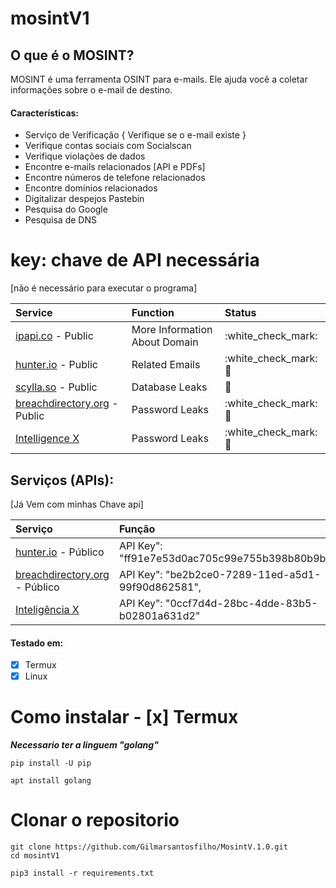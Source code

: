 # mosintV1


## O que é o MOSINT?

MOSINT é uma ferramenta OSINT para e-mails. Ele ajuda você a coletar informações sobre o e-mail de destino.

#### Características:

* Serviço de Verificação { Verifique se o e-mail existe }
* Verifique contas sociais com Socialscan
* Verifique violações de dados
* Encontre e-mails relacionados [API e PDFs]
* Encontre números de telefone relacionados
* Encontre domínios relacionados
* Digitalizar despejos Pastebin
* Pesquisa do Google
* Pesquisa de DNS


# key: chave de API necessária

\[não é necessário para executar o programa\]


| Service | Function | Status |
| :--- | :--- | :--- |
| [ipapi.co](https://ipapi.co/) - Public | More Information About Domain | :white\_check\_mark: |
| [hunter.io](https://hunter.io/) - Public | Related Emails | :white\_check\_mark: :key: |
| [scylla.so](https://scylla.so/) - Public | Database Leaks | :construction: |
| [breachdirectory.org](https://breachdirectory.org/) - Public | Password Leaks | :white\_check\_mark: :key: |
| [Intelligence X](https://intelx.io/)| Password Leaks | :white\_check\_mark: :key: |


## Serviços (APIs):

\[Já Vem com minhas Chave api\]

| Serviço | Função | Estado |
| :--- | :--- | :--- |
| [hunter.io](https://hunter.io/) - Público | API Key": "ff91e7e53d0ac705c99e755b398b80b9b17b75d5", | :white\_check\_mark: :key: |
| [breachdirectory.org](https://breachdirectory.org/) - Público | API Key": "be2b2ce0-7289-11ed-a5d1-99f90d862581", | :white\_check\_mark: :key: |
| [Inteligência X](https://intelx.io/)| API Key": "0ccf7d4d-28bc-4dde-83b5-b02801a631d2" | :white\_check\_mark: :key: |


#### Testado em:

- [x] Termux
- [x] Linux

# Como instalar - [x] Termux

***Necessario ter a linguem "golang"***

```
pip install -U pip

apt install golang
```

# Clonar o repositorio

```
git clone https://github.com/Gilmarsantosfilho/MosintV.1.0.git
cd mosintV1
```

```
pip3 install -r requirements.txt
```

